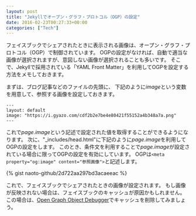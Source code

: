 ```yaml
---
layout: post
title: "Jekyllでオープン・グラフ・プロトコル（OGP）の設定"
date: 2016-02-23T00:27:33+00:00
categories: ["Tech"]
---
```


フェイスブックでシェアされたときに表示される画像は、オープン・グラフ・プロトコル（OGP）で制御されています。
OGPの設定がなければ、自動で適当な画像が選択されますが、意図しない画像が選択されることも多いです。
そこで、Jekyllで採用されている「YAML Front Matter」を利用してOGPを設定する方法をメモしておきます。

まずは、ブログ記事などのファイルの先頭に、
下記のように*image*という変数を用意して、参照する画像を設定しておきます。

    ---
    layout: default
    image: "https://i.gyazo.com/cdf2b2e7be4e80421f55152a4b348a7a.png"
    ---

これで*page.image*という記述で設定された値を取得することができるようになります。
次に、"_includes/head.html"に下記のように*page.image*を利用してOGPの設定をします。
このとき、条件文を利用することで*page.image*が設定されている場合に限ってOGPの設定を有効にしています。
OGPは`<meta property="og:image" content="参照画像">`と記述します。

{% gist naoto-github/2d722aa297bd3acaeeac %}

これで、フェイスブックでシェアされたときの画像が設定されます。
もし画像が反映されない場合は、フェイスブックのキャッシュが原因かもしれません。
この場合は、[Open Graph Object Debugger](https://developers.facebook.com/tools/debug/og/object/)でキャッシュを削除してみましょう。